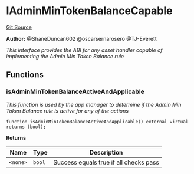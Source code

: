 # IAdminMinTokenBalanceCapable
[Git Source](https://github.com/thrackle-io/tron/blob/d4dc3a1319e6df3195618c1297a6c755d61cf319/src/client/token/IAdminMinTokenBalanceCapable.sol)

**Author:**
@ShaneDuncan602 @oscarsernarosero @TJ-Everett

*This interface provides the ABI for any asset handler capable of implementing the Admin Min Token Balance rule*


## Functions
### isAdminMinTokenBalanceActiveAndApplicable

*This function is used by the app manager to determine if the Admin Min Token Balance rule is active for any of the actions*


```solidity
function isAdminMinTokenBalanceActiveAndApplicable() external virtual returns (bool);
```
**Returns**

|Name|Type|Description|
|----|----|-----------|
|`<none>`|`bool`|Success equals true if all checks pass|


